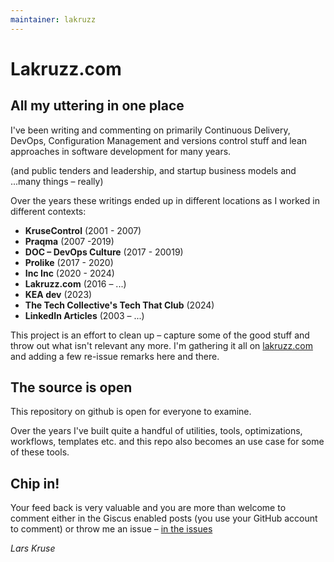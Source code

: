 ```yaml
---
maintainer: lakruzz
---
```

# Lakruzz.com

## All my uttering in one place

I've been writing and commenting on primarily Continuous Delivery, DevOps, Configuration Management and versions control stuff and lean approaches in software development for many years.

(and public tenders and leadership, and startup business models and ...many things – really)

Over the years these writings ended up in different locations as I worked in different contexts:

- **KruseControl** (2001 - 2007)
- **Praqma** (2007 -2019)
- **DOC – DevOps Culture** (2017 - 20019)
- **Prolike** (2017 - 2020)
- **Inc Inc** (2020 - 2024)
- **Lakruzz.com** (2016 – ...)
- **KEA dev** (2023)
- **The Tech Collective's Tech That Club** (2024)
- **LinkedIn Articles** (2003 – ...)

This project is an effort to clean up – capture some of the good stuff and throw out what isn't relevant any more. I'm gathering it all on [lakruzz.com](https://lakruzz.com) and adding a few re-issue remarks here and there.

## The source is open
This repository on github is open for everyone to examine. 

Over the years I've built quite a handful of utilities, tools, optimizations, workflows, templates etc. and this repo also becomes an use case for some of these tools.

## Chip in!
Your feed back is very valuable and you are more than welcome to comment either in the Giscus enabled posts (you use your GitHub account to comment) or throw me an issue – [in the issues](../../issues/)

_Lars Kruse_
